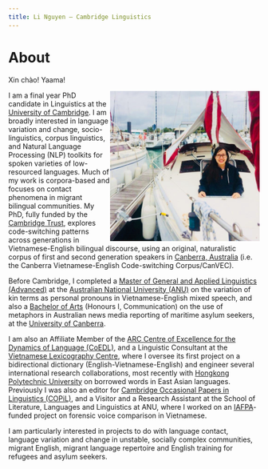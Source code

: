 ```yaml
---
title: Li Nguyen — Cambridge Linguistics
---
```


# About

Xin chào! Yaama! 

<img src="boat.jpg" width="300" height="300" align="right">

I am a final year PhD candidate in Linguistics at the [University of Cambridge](https://www.cam.ac.uk/). I am broadly interested in language variation and change, socio-linguistics, corpus linguistics, and Natural Language Processing (NLP) toolkits for spoken varieties of low-resourced languages. Much of my work is corpora-based and focuses on contact phenomena in migrant bilingual communities. My PhD, fully funded by the [Cambridge Trust](https://www.cambridgetrust.org/), explores code-switching patterns across generations in Vietnamese-English bilingual discourse, using an original, naturalistic corpus of first and second generation speakers in [Canberra, Australia](https://www.britannica.com/place/Australian-Capital-Territory#ref960967) (i.e. the Canberra Vietnamese-English Code-switching Corpus/CanVEC). 

Before Cambridge, I completed a [Master of General and Applied Linguistics (Advanced)](https://programsandcourses.anu.edu.au/program/VLING) at the [Australian National University (ANU)](http://www.anu.edu.au/) on the variation of kin terms as personal pronouns in Vietnamese-English mixed speech, and also a [Bachelor of Arts](https://www.canberra.edu.au/coursesandunits/course?course_cd=922AA&version_number=3) (Honours I, Communication) on the use of metaphors in Australian news media reporting of maritime asylum seekers, at the [University of Canberra](https://www.canberra.edu.au/).

I am also an Affiliate Member of the [ARC Centre of Excellence for the Dynamics of Language (CoEDL)](http://www.dynamicsoflanguage.edu.au/), and a Linguistic Consultant at the [Vietnamese Lexicography Centre](http://www.vietlex.com/), where I oversee its first project on a bidirectional dictionary (English-Vietnamese-English) and engineer several international research collaborations, most recently with [Hongkong Polytechnic University](https://www.polyu.edu.hk/web/en/home/index.html) on borrowed words in East Asian languages. Previously I was also an editor for [Cambridge Occasional Papers in Linguistics (COPiL)](http://www.ling.cam.ac.uk/COPIL/), and a Visitor and a Research Assistant at the School of Literature, Languages and Linguistics at ANU, where I worked on an [IAFPA](https://www.iafpa.net/)-funded project on forensic voice comparison in Vietnamese. 

I am particularly interested in projects to do with language contact, language variation and change in unstable, socially complex communities, migrant English, migrant language repertoire and English training for refugees and asylum seekers. 


